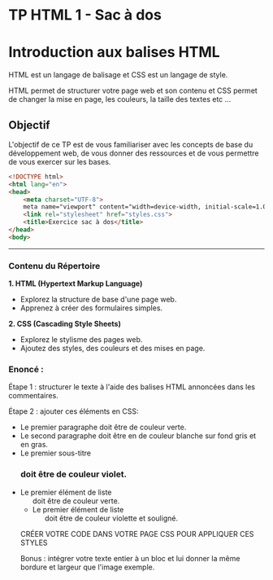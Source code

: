 # TP HTML 1 - Sac à dos

# Introduction aux balises HTML

HTML est un langage de balisage et CSS est un langage de style. 

HTML permet de structurer votre page web et son contenu et CSS permet de changer la mise en page, les couleurs, la taille des textes etc …

## **Objectif**

L'objectif de ce TP est de vous familiariser avec les concepts de base du développement web, de vous donner des ressources et de vous permettre de vous exercer sur les bases. 

```html
<!DOCTYPE html>
<html lang="en">
<head>
    <meta charset="UTF-8">
    meta name="viewport" content="width=device-width, initial-scale=1.0">
    <link rel="stylesheet" href="styles.css">
    <title>Exercice sac à dos</title>
</head>
<body>
```

---

### **Contenu du Répertoire**

**1. HTML (Hypertext Markup Language)**

- Explorez la structure de base d'une page web.
- Apprenez à créer des formulaires simples.

**2. CSS (Cascading Style Sheets)**

- Explorez le stylisme des pages web.
- Ajoutez des styles, des couleurs et des mises en page.

### Enoncé :

Étape 1 : structurer le texte à l'aide des balises HTML annoncées dans les commentaires.

Étape 2 : ajouter ces éléments en CSS:

- Le premier paragraphe doit être de couleur verte.
- Le second paragraphe doit être en de couleur blanche sur fond gris et en gras.
- Le premier sous-titre <h3> doit être de couleur violet.
- Le premier élément de liste <ul> doit être de couleur verte.
- Le premier élément de liste <ol> doit être de couleur violette et souligné.

CRÉER VOTRE CODE DANS VOTRE PAGE CSS POUR APPLIQUER CES STYLES

Bonus : intégrer votre texte entier à un bloc et lui donner la même bordure et largeur que l'image exemple.
